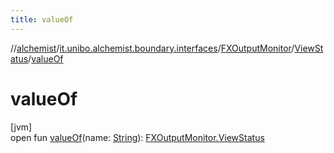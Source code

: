 ```yaml
---
title: valueOf
---
```

//[alchemist](../../../../index.html)/[it.unibo.alchemist.boundary.interfaces](../../index.html)/[FXOutputMonitor](../index.html)/[ViewStatus](index.html)/[valueOf](value-of.html)



# valueOf



[jvm]\
open fun [valueOf](value-of.html)(name: [String](https://docs.oracle.com/javase/8/docs/api/java/lang/String.html)): [FXOutputMonitor.ViewStatus](index.html)




